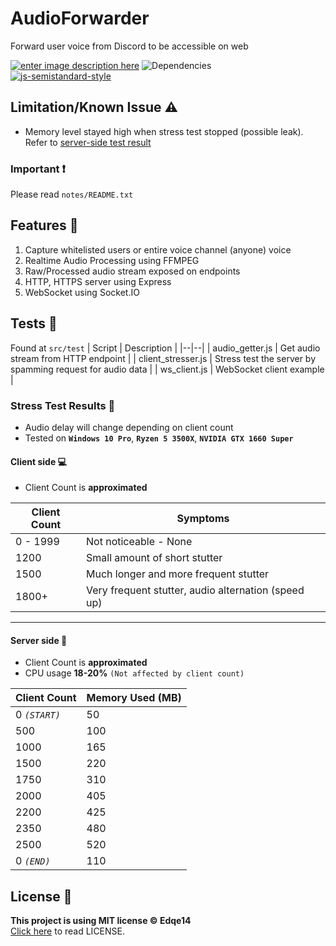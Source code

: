 # AudioForwarder

Forward user voice from Discord to be accessible on web

[![enter image description here](https://img.shields.io/github/license/Edqe14/AudioForwarder?style=for-the-badge)](https://github.com/Edqe14/AudioForwarder/blob/main/LICENSE) ![Dependencies](https://img.shields.io/david/Edqe14/AudioForwarder?style=for-the-badge)  
[![js-semistandard-style](https://raw.githubusercontent.com/standard/semistandard/master/badge.svg)](https://github.com/standard/semistandard)

## Limitation/Known Issue ⚠

- Memory level stayed high when stress test stopped (possible leak). Refer to [server-side test result](https://github.com/Edqe14/AudioForwarder#server-side-)

### Important ❗

Please read `notes/README.txt`

## Features 📜

 1. Capture whitelisted users or entire voice channel (anyone) voice
 2. Realtime Audio Processing using FFMPEG
 3. Raw/Processed audio stream exposed on endpoints
 4. HTTP, HTTPS server using Express
 5. WebSocket using Socket.IO

## Tests 🔧

Found at `src/test`
| Script | Description |
|--|--|
| audio_getter.js | Get audio stream from HTTP endpoint |
| client_stresser.js | Stress test the server by spamming request for audio data |
| ws_client.js | WebSocket client example |

### Stress Test Results 🧪

- Audio delay will change depending on client count
- Tested on **`Windows 10 Pro`**, **`Ryzen 5 3500X`**, **`NVIDIA GTX 1660 Super`**

#### Client side 💻

- Client Count is **approximated**

| Client Count | Symptoms |
|--|--|
| 0 - 1999 | Not noticeable - None |
| 1200 | Small amount of short stutter |
| 1500 | Much longer and more frequent stutter |
| 1800+ | Very frequent stutter, audio alternation (speed up) |

---

#### Server side 🔗

- Client Count is **approximated**
- CPU usage **18-20%** `(Not affected by client count)`

| Client Count | Memory Used (MB) |
|--|--|
| 0 *`(START)`* | 50 |
| 500 | 100 |
| 1000 | 165 |
| 1500 | 220 |
| 1750 | 310 |
| 2000 | 405 |
| 2200 | 425 |
| 2350 | 480 |
| 2500 | 520 |
| 0 *`(END)`* | 110 |

## License 📰

**This project is using MIT license © Edqe14**  
[Click here](https://github.com/Edqe14/AudioForwarder/blob/main/LICENSE) to read LICENSE.
